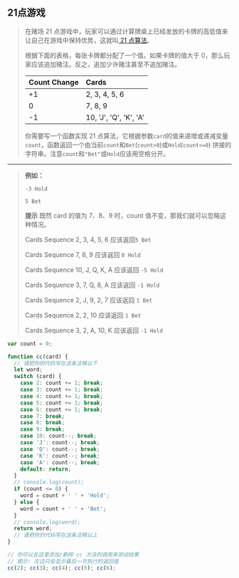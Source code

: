 ## 21点游戏

>  在赌场 21 点游戏中，玩家可以通过计算牌桌上已经发放的卡牌的高低值来让自己在游戏中保持优势，这就叫[ 21 点算法](https://www.douban.com/note/273781969/)。
>
> 根据下面的表格，每张卡牌都分配了一个值。如果卡牌的值大于 0，那么玩家应该追加赌注。反之，追加少许赌注甚至不追加赌注。
>
> | Count Change | Cards                  |
> | :----------- | :--------------------- |
> | +1           | 2, 3, 4, 5, 6          |
> | 0            | 7, 8, 9                |
> | -1           | 10, 'J', 'Q', 'K', 'A' |
>
> 你需要写一个函数实现 21 点算法，它根据参数`card`的值来递增或递减变量`count`，函数返回一个由当前`count`和`Bet`(`count>0`)或`Hold`(`count<=0`) 拼接的字符串。注意`count`和`"Bet"`或`Hold`应该用空格分开。

---

> **例如：**
>
> `-3 Hold`
>
> `5 Bet`
>
> **提示**
> 既然 card 的值为 7、8、9 时，count 值不变，那我们就可以忽略这种情况。
>
> Cards Sequence 2, 3, 4, 5, 6 应该返回`5 Bet`
>
> Cards Sequence 7, 8, 9 应该返回 `0 Hold`
>
> Cards Sequence 10, J, Q, K, A 应该返回 `-5 Hold`
>
> Cards Sequence 3, 7, Q, 8, A 应该返回 `-1 Hold`
>
> Cards Sequence 2, J, 9, 2, 7 应该返回 `1 Bet`
>
> Cards Sequence 2, 2, 10 应该返回 `1 Bet`
>
> Cards Sequence 3, 2, A, 10, K 应该返回 `-1 Hold`

```js
var count = 0;

function cc(card) {
  // 请把你的代码写在这条注释以下
  let word;
  switch (card) {
    case 2: count += 1; break;
    case 3: count += 1; break;
    case 4: count += 1; break;
    case 5: count += 1; break;
    case 6: count += 1; break;
    case 7: break;
    case 8: break;
    case 9: break;
    case 10: count--; break;
    case 'J': count--; break;
    case 'Q': count--; break;
    case 'K': count--; break;
    case 'A': count--; break;
    default: return;
  }
  // console.log(count);
  if (count <= 0) {
    word = count + ' ' + 'Hold';
  } else {
    word = count + ' ' + 'Bet';
  }
  // console.log(word);
  return word;
  // 请把你的代码写在这条注释以上
}

// 你可以在这里添加/删除 cc 方法的调用来测试结果
// 提示: 左边只会显示最后一次执行的返回值
cc(2); cc(3); cc(4); cc(5); cc(6);
```
